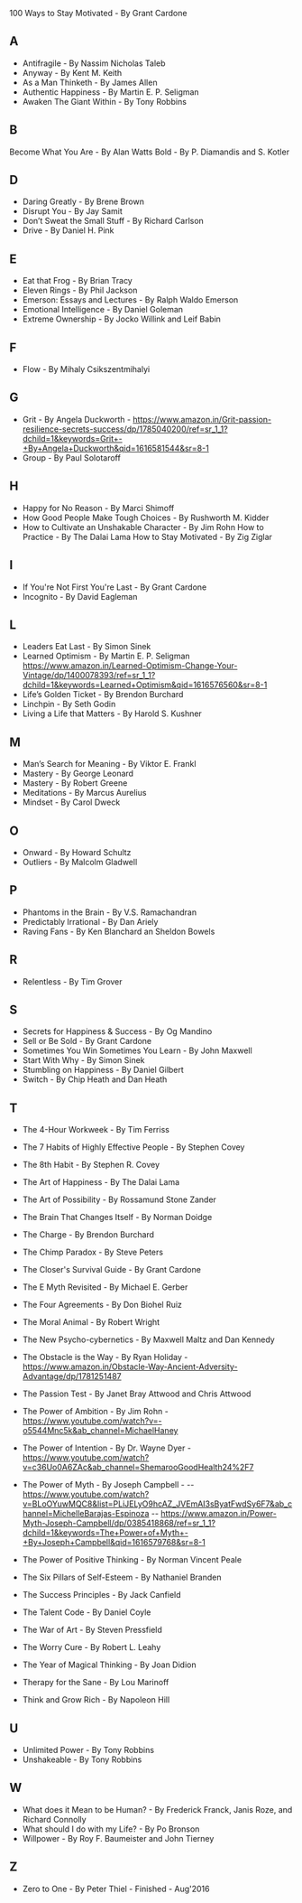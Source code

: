 100 Ways to Stay Motivated - By Grant Cardone

## A
- Antifragile - By Nassim Nicholas Taleb
- Anyway - By Kent M. Keith
- As a Man Thinketh - By James Allen
- Authentic Happiness - By Martin E. P. Seligman
- Awaken The Giant Within - By Tony Robbins

## B
Become What You Are - By Alan Watts
Bold - By P. Diamandis and S. Kotler

## D
- Daring Greatly - By Brene Brown
- Disrupt You - By Jay Samit
- Don’t Sweat the Small Stuff - By Richard Carlson
- Drive - By Daniel H. Pink

## E
- Eat that Frog - By Brian Tracy
- Eleven Rings - By Phil Jackson
- Emerson: Essays and Lectures - By Ralph Waldo Emerson
- Emotional Intelligence - By Daniel Goleman
- Extreme Ownership - By Jocko Willink and Leif Babin

## F
- Flow - By Mihaly Csikszentmihalyi

## G
- Grit - By Angela Duckworth - https://www.amazon.in/Grit-passion-resilience-secrets-success/dp/1785040200/ref=sr_1_1?dchild=1&keywords=Grit+-+By+Angela+Duckworth&qid=1616581544&sr=8-1
- Group - By Paul Solotaroff 

## H
- Happy for No Reason - By Marci Shimoff
- How Good People Make Tough Choices - By Rushworth M. Kidder
- How to Cultivate an Unshakable Character - By Jim Rohn
How to Practice - By The Dalai Lama
How to Stay Motivated - By Zig Ziglar

## I
- If You're Not First You're Last - By Grant Cardone
- Incognito - By David Eagleman

## L
- Leaders Eat Last - By Simon Sinek
- Learned Optimism - By Martin E. P. Seligman https://www.amazon.in/Learned-Optimism-Change-Your-Vintage/dp/1400078393/ref=sr_1_1?dchild=1&keywords=Learned+Optimism&qid=1616576560&sr=8-1
- Life’s Golden Ticket - By Brendon Burchard
- Linchpin - By Seth Godin
- Living a Life that Matters - By Harold S. Kushner

## M
- Man’s Search for Meaning - By Viktor E. Frankl
- Mastery - By George Leonard
- Mastery - By Robert Greene
- Meditations - By Marcus Aurelius
- Mindset - By Carol Dweck

## O
- Onward - By Howard Schultz
- Outliers - By Malcolm Gladwell

## P
- Phantoms in the Brain - By V.S. Ramachandran
- Predictably Irrational - By Dan Ariely
- Raving Fans - By Ken Blanchard an Sheldon Bowels

## R
- Relentless - By Tim Grover

## S
- Secrets for Happiness & Success - By Og Mandino
- Sell or Be Sold - By Grant Cardone
- Sometimes You Win Sometimes You Learn - By John Maxwell
- Start With Why - By Simon Sinek
- Stumbling on Happiness - By Daniel Gilbert
- Switch - By Chip Heath and Dan Heath

## T
- The 4-Hour Workweek - By Tim Ferriss
- The 7 Habits of Highly Effective People - By Stephen Covey
- The 8th Habit - By Stephen R. Covey
- The Art of Happiness - By The Dalai Lama
- The Art of Possibility - By Rossamund Stone Zander
- The Brain That Changes Itself - By Norman Doidge
- The Charge - By Brendon Burchard
- The Chimp Paradox - By Steve Peters
- The Closer's Survival Guide - By Grant Cardone
- The E Myth Revisited - By Michael E. Gerber
- The Four Agreements - By Don Biohel Ruiz
- The Moral Animal - By Robert Wright
- The New Psycho-cybernetics - By Maxwell Maltz and Dan Kennedy
- The Obstacle is the Way - By Ryan Holiday - https://www.amazon.in/Obstacle-Way-Ancient-Adversity-Advantage/dp/1781251487
- The Passion Test - By Janet Bray Attwood and Chris Attwood
- The Power of Ambition - By Jim Rohn - https://www.youtube.com/watch?v=-o5544Mnc5k&ab_channel=MichaelHaney
- The Power of Intention - By Dr. Wayne Dyer - https://www.youtube.com/watch?v=c36Uo0A6ZAc&ab_channel=ShemarooGoodHealth24%2F7
- The Power of Myth - By Joseph Campbell - 
-- https://www.youtube.com/watch?v=BLoOYuwMQC8&list=PLiJELyO9hcAZ_JVEmAI3sByatFwdSy6F7&ab_channel=MichelleBarajas-Espinoza
-- https://www.amazon.in/Power-Myth-Joseph-Campbell/dp/0385418868/ref=sr_1_1?dchild=1&keywords=The+Power+of+Myth+-+By+Joseph+Campbell&qid=1616579768&sr=8-1

- The Power of Positive Thinking - By Norman Vincent Peale
- The Six Pillars of Self-Esteem - By Nathaniel Branden
- The Success Principles - By Jack Canfield
- The Talent Code - By Daniel Coyle
- The War of Art - By Steven Pressfield
- The Worry Cure - By Robert L. Leahy
- The Year of Magical Thinking - By Joan Didion
- Therapy for the Sane - By Lou Marinoff
- Think and Grow Rich - By Napoleon Hill

## U
- Unlimited Power - By Tony Robbins
- Unshakeable - By Tony Robbins

## W
- What does it Mean to be Human? - By Frederick Franck, Janis Roze, and Richard Connolly
- What should I do with my Life? - By Po Bronson
- Willpower - By Roy F. Baumeister and John Tierney

## Z
- Zero to One - By Peter Thiel - Finished - Aug'2016
